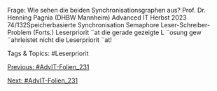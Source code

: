 Frage: Wie sehen die beiden Synchronisationsgraphen aus?
Prof. Dr. Henning Pagnia (DHBW Mannheim) Advanced IT Herbst 2023 74/132Speicherbasierte Synchronisation Semaphore
Leser-Schreiber-Problem (Forts.)
Leserpriorit ¨at
die gerade gezeigte L ¨osung gew ¨ahrleistet nicht die Leserpriorit ¨at!

   Tags & Topics:
   #Leserpriorit

[Previous: #AdvIT-Folien_231](AdvIT-Folien_231.md)

[Next: #AdvIT-Folien_231](AdvIT-Folien_231.md)